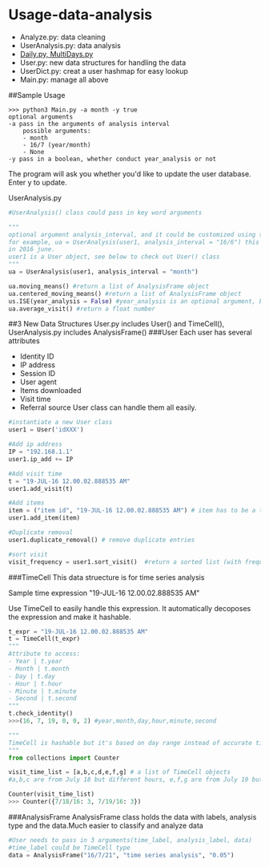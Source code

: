 # Usage-data-analysis
- Analyze.py: data cleaning
- UserAnalysis.py: data analysis
- [Daily.py, MultiDays.py](https://github.com/WillCGitHub/OECD-Daily-analysis) 
- User.py: new data structures for handling the data
- UserDict.py: creat a user hashmap for easy lookup 
- Main.py: manage all above

##Sample Usage
```terminal
>>> python3 Main.py -a month -y true
optional arguments
-a pass in the arguments of analysis interval
    possible arguments:
    - month
    - 16/7 (year/month)
    - None 
-y pass in a boolean, whether conduct year_analysis or not
```
The program will ask you whether you'd like to update the user database. Enter y to update. 

UserAnalysis.py
```python
#UserAnalysis() class could pass in key word arguments 

"""
optional argument analysis_interval, and it could be customized using the format(Year/month)
for example, ua = UserAnalysis(user1, analysis_interval = "16/6") this will proceed a month analysis on the data 
in 2016 june.
user1 is a User object, see below to check out User() class
"""
ua = UserAnalysis(user1, analysis_interval = "month")  

ua.moving_means() #return a list of AnalysisFrame object
ua.centered_moving_means() #return a list of AnalysisFrame object
us.ISE(year_analysis = False) #year_analysis is an optional argument, boolean type
ua.average_visit() #return a float number 

```
##3 New Data Structures
User.py includes User() and TimeCell(), UserAnalysis.py includes AnalysisFrame()
###User
Each user has several attributes
- Identity ID
- IP address
- Session ID
- User agent
- Items downloaded
- Visit time
- Referral source
User class can handle them all easily. 
```python
#instantiate a new User class
user1 = User('idXXX') 

#Add ip address 
IP = "192.168.1.1"
user1.ip_add += IP

#Add visit time
t = "19-JUL-16 12.00.02.888535 AM" 
user1.add_visit(t)

#Add items
item = ("item id", "19-JUL-16 12.00.02.888535 AM") # item has to be a tuple that keeps id and download time
user1.add_item(item)

#Duplicate removal
user1.duplicate_removal() # remove duplicate entries

#sort visit
visit_frequency = user1.sort_visit()  #return a sorted list (with frequency)
```
###TimeCell
This data struecture is for time series analysis

Sample time expression "19-JUL-16 12.00.02.888535 AM" 

Use TimeCell to easily handle this expression. It automatically decoposes the expression and make it hashable. 

```python
t_expr = "19-JUL-16 12.00.02.888535 AM"
t = TimeCell(t_expr)
"""
Attribute to access:
- Year | t.year
- Month | t.month
- Day | t.day
- Hour | t.hour
- Minute | t.minute
- Second | t.second
"""
t.check_identity()
>>>(16, 7, 19, 0, 0, 2) #year,month,day,hour,minute,second

"""
TimeCell is hashable but it's based on day range instead of accurate time point.
"""
from collections import Counter

visit_time_list = [a,b,c,d,e,f,g] # a list of TimeCell objects 
#a,b,c are from July 18 but different hours, e,f,g are from July 19 but different hours

Counter(visit_time_list)
>>> Counter({7/18/16: 3, 7/19/16: 3})
```
###AnalysisFrame
AnalysisFrame class holds the data with labels, analysis type and the data.Much easier to classify and analyze data

```python
#User needs to pass in 3 arguments(time_label, analysis_label, data)
#time_label could be TimeCell type
data = AnalysisFrame("16/7/21", "time series analysis", "0.05")
```
